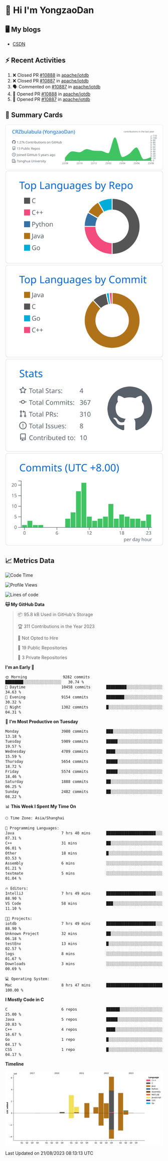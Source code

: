 # 👋 Hi I'm YongzaoDan

## 🖥 My blogs
  + [CSDN](https://blog.csdn.net/CRZbulabula?type=blog)

## ⚡ Recent Activities
<!--START_SECTION:activity-->
1. ❌ Closed PR [#10888](https://github.com/apache/iotdb/pull/10888) in [apache/iotdb](https://github.com/apache/iotdb)
2. ❌ Closed PR [#10887](https://github.com/apache/iotdb/pull/10887) in [apache/iotdb](https://github.com/apache/iotdb)
3. 🗣 Commented on [#10887](https://github.com/apache/iotdb/pull/10887#issuecomment-1681789045) in [apache/iotdb](https://github.com/apache/iotdb)
4. 💪 Opened PR [#10888](https://github.com/apache/iotdb/pull/10888) in [apache/iotdb](https://github.com/apache/iotdb)
5. 💪 Opened PR [#10887](https://github.com/apache/iotdb/pull/10887) in [apache/iotdb](https://github.com/apache/iotdb)
<!--END_SECTION:activity-->

## 🎑 Summary Cards

[![](https://raw.githubusercontent.com/CRZbulabula/CRZbulabula/main/profile-summary-card-output/github/0-profile-details.svg)](https://github.com/vn7n24fzkq/github-profile-summary-cards)
[![](https://raw.githubusercontent.com/CRZbulabula/CRZbulabula/main/profile-summary-card-output/github/1-repos-per-language.svg)](https://github.com/vn7n24fzkq/github-profile-summary-cards) [![](https://raw.githubusercontent.com/CRZbulabula/CRZbulabula/main/profile-summary-card-output/github/2-most-commit-language.svg)](https://github.com/vn7n24fzkq/github-profile-summary-cards)
[![](https://raw.githubusercontent.com/CRZbulabula/CRZbulabula/main/profile-summary-card-output/github/3-stats.svg)](https://github.com/vn7n24fzkq/github-profile-summary-cards) [![](https://raw.githubusercontent.com/CRZbulabula/CRZbulabula/main/profile-summary-card-output/github/4-productive-time.svg)](https://github.com/vn7n24fzkq/github-profile-summary-cards)

## 📈 Metrics Data

<!--START_SECTION:waka-->
![Code Time](http://img.shields.io/badge/Code%20Time-246%20hrs%2029%20mins-blue)

![Profile Views](http://img.shields.io/badge/Profile%20Views-0-blue)

![Lines of code](https://img.shields.io/badge/From%20Hello%20World%20I%27ve%20Written-22.0%20million%20lines%20of%20code-blue)

**🐱 My GitHub Data** 

> 📦 95.8 kB Used in GitHub's Storage 
 > 
> 🏆 311 Contributions in the Year 2023
 > 
> 🚫 Not Opted to Hire
 > 
> 📜 19 Public Repositories 
 > 
> 🔑 3 Private Repositories 
 > 
**I'm an Early 🐤** 

```text
🌞 Morning                9282 commits        ████████░░░░░░░░░░░░░░░░░   30.74 % 
🌆 Daytime                10458 commits       █████████░░░░░░░░░░░░░░░░   34.63 % 
🌃 Evening                9154 commits        ████████░░░░░░░░░░░░░░░░░   30.32 % 
🌙 Night                  1302 commits        █░░░░░░░░░░░░░░░░░░░░░░░░   04.31 % 
```
📅 **I'm Most Productive on Tuesday** 

```text
Monday                   3980 commits        ███░░░░░░░░░░░░░░░░░░░░░░   13.18 % 
Tuesday                  5909 commits        █████░░░░░░░░░░░░░░░░░░░░   19.57 % 
Wednesday                4709 commits        ████░░░░░░░░░░░░░░░░░░░░░   15.59 % 
Thursday                 5654 commits        █████░░░░░░░░░░░░░░░░░░░░   18.72 % 
Friday                   5574 commits        █████░░░░░░░░░░░░░░░░░░░░   18.46 % 
Saturday                 1888 commits        ██░░░░░░░░░░░░░░░░░░░░░░░   06.25 % 
Sunday                   2482 commits        ██░░░░░░░░░░░░░░░░░░░░░░░   08.22 % 
```


📊 **This Week I Spent My Time On** 

```text
🕑︎ Time Zone: Asia/Shanghai

💬 Programming Languages: 
Java                     7 hrs 40 mins       ██████████████████████░░░   87.31 % 
C++                      31 mins             ██░░░░░░░░░░░░░░░░░░░░░░░   06.01 % 
Other                    18 mins             █░░░░░░░░░░░░░░░░░░░░░░░░   03.53 % 
Assembly                 6 mins              ░░░░░░░░░░░░░░░░░░░░░░░░░   01.21 % 
textmate                 5 mins              ░░░░░░░░░░░░░░░░░░░░░░░░░   01.04 % 

🔥 Editors: 
IntelliJ                 7 hrs 49 mins       ██████████████████████░░░   88.90 % 
VS Code                  58 mins             ███░░░░░░░░░░░░░░░░░░░░░░   11.10 % 

🐱‍💻 Projects: 
iotdb                    7 hrs 49 mins       ██████████████████████░░░   88.90 % 
Unknown Project          32 mins             ██░░░░░░░░░░░░░░░░░░░░░░░   06.18 % 
testEnv                  13 mins             █░░░░░░░░░░░░░░░░░░░░░░░░   02.57 % 
logs                     8 mins              ░░░░░░░░░░░░░░░░░░░░░░░░░   01.67 % 
Downloads                3 mins              ░░░░░░░░░░░░░░░░░░░░░░░░░   00.69 % 

💻 Operating System: 
Mac                      8 hrs 47 mins       █████████████████████████   100.00 % 
```

**I Mostly Code in C** 

```text
C                        6 repos             ██████░░░░░░░░░░░░░░░░░░░   25.00 % 
Java                     5 repos             █████░░░░░░░░░░░░░░░░░░░░   20.83 % 
C++                      4 repos             ████░░░░░░░░░░░░░░░░░░░░░   16.67 % 
Go                       1 repo              █░░░░░░░░░░░░░░░░░░░░░░░░   04.17 % 
CSS                      1 repo              █░░░░░░░░░░░░░░░░░░░░░░░░   04.17 % 
```



**Timeline**

![Lines of Code chart](https://raw.githubusercontent.com/CRZbulabula/CRZbulabula/main/assets/bar_graph.png)


 Last Updated on 21/08/2023 08:13:13 UTC
<!--END_SECTION:waka-->

